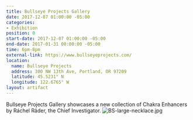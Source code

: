 ```yaml
---
title: Bullseye Projects Gallery
date: 2017-12-07 01:00:00 -05:00
categories:
- Exhibition
position: 0
start-date: 2017-12-07 01:00:00 -05:00
end-date: 2017-01-31 00:00:00 -05:00
time: 6pm-8pm
external-link: https://www.bullseyeprojects.com/
location:
  name: Bullseye Projects
  address: 300 NW 13th Ave, Portland, OR 97209
  latitude: 45.5231° N
  longitude: 122.6765° W
layout: artifact
---
```


Bullseye Projects Gallery showcases a new collection of Chakra Enhancers by Ráchel Räder, the Chief Investigator. 
![BS-large-necklace.jpg](/uploads/BS-large-necklace.jpg)
